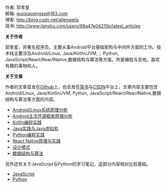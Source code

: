 作者: 郭孝星  
邮箱: guoxiaoxingse@163.com  
博客: http://blog.csdn.net/allenwells   
简书: http://www.jianshu.com/users/66a47e04215b/latest_articles  

**关于作者**

郭孝星，非著名程序员，主要从事Android平台基础架构与中间件方面的工作。技术栈主要涉及Android/Linux, Java/Kotlin/JVM,
，Python, JavaScript/React/ReactNative,数据结构与算法等方面。热爱编程与吉他，喜欢有趣的事物和人。

**关于文章**

作者的文章首发在[Github](https://github.com/guoxiaoxing)上，也会发在[简书](http://www.jianshu.com/users/66a47e04215b/latest_articles)与[CSDN](http://blog.csdn.net/allenwells)平台上，文章内容主要包含
Android/Linux, Java/Kotlin/JVM, Python, JavaScript/React/ReactNative,数据结构与算法等方面的内容。

- [Android/Linux系统原理分析](https://github.com/guoxiaoxing/android-open-source-project-analysi/blob/master/README.md)
- [Android主流开源框架原理分析](https://github.com/guoxiaoxing/android-open-framwork-analysis/blob/master/README.md)
- [Kotlin编程实践](https://github.com/guoxiaoxing/kotlin/blob/master/README.md)
- [Java实践与Java虚拟机](https://github.com/guoxiaoxing?tab=repositories/blob/master/README.md)
- [Python编程实践](https://github.com/guoxiaoxing/python/blob/master/README.md)
- [React Native原理与实践](https://github.com/guoxiaoxing/react-native/blob/master/README.md)
- [设计模式](https://github.com/guoxiaoxing/android-open-source-project-analysis/blob/master/README.md)
- [数据结构与算法](https://github.com/guoxiaoxing?tab=repositories/blob/master/README.md)


另外还有关于JavaScript与Python的学习笔记，这部分内容相对比较基础。

- [JavaScript](https://github.com/guoxiaoxing/web-front-end-learning-route/blob/master/README.md)
- [Python](https://github.com/guoxiaoxing/python/blob/master/README.md)

